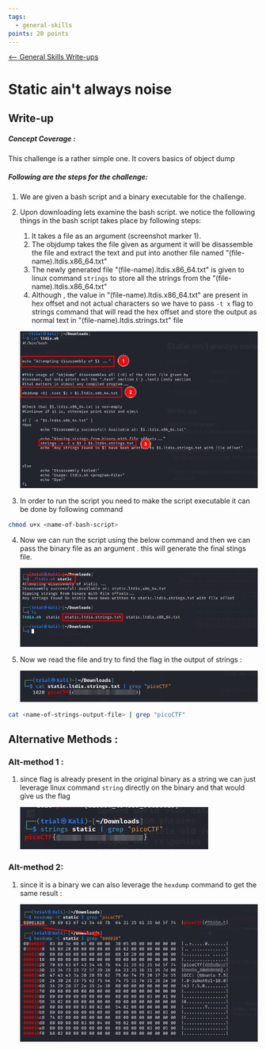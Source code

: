```yaml
---
tags:
  - general-skills
points: 20 points
---
```


[<-- General Skills Write-ups](../writeup-list.md)

# Static ain't always noise

## Write-up
##### Concept Coverage :
This challenge is a rather simple one. It covers basics of object dump 

##### Following are the steps for the challenge: 
1. We are given a bash script and a binary executable for the challenge.
   
2. Upon downloading lets examine the bash script. we notice the following things in the bash script takes place by following steps:
    1. It takes a file as an argument (screenshot marker 1).
    2. The objdump takes the file given as argument it will be disassemble the file and extract the text and put into another file named "(file-name).ltdis.x86_64.txt" 
    3. The newly generated file "(file-name).ltdis.x86_64.txt" is given to linux command `strings`  to store all the strings from the "(file-name).ltdis.x86_64.txt" 
    4. Although , the value in "(file-name).ltdis.x86_64.txt" are present in hex offset and not actual characters so we have to pass `-t x`  flag to strings command that will read the hex offset and store the output as normal text in "(file-name).ltdis.strings.txt" file
       
    ![bash-script](./assets/bash-script.png)

3. In order to run the script you need to make the script executable it can be done by following command
   
```bash
chmod u+x <name-of-bash-script>
```

4. Now we can run the script using the below command and then we can pass the binary file as an argument . this will generate the final stings file.
    
    ![script-output](./assets/script-output.png)

5. Now we read the file and try to find the flag in the output of strings : 
    
    ![flag-original](./assets/flag-original.png)
    
```bash
cat <name-of-strings-output-file> | grep "picoCTF"
```


## Alternative Methods :

### Alt-method 1 :
1. since flag is already present in the original binary as a string we can just leverage linux command `string` directly on the binary and that would give us the flag
    
    ![flag-alt-1](./assets/flag-alt-1.png)
### Alt-method 2: 
1. since it is a binary we can also leverage the `hexdump` command to get the same result : 
    
    ![flag-alt-2](./assets/flag-alt-2.png)